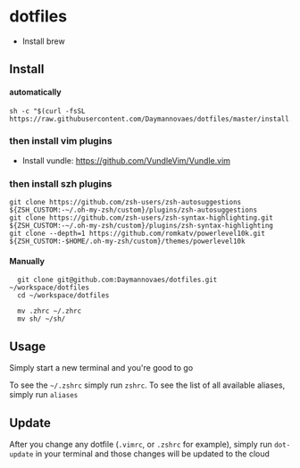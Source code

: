 # dotfiles

- Install brew

## Install
#### automatically
```
sh -c "$(curl -fsSL https://raw.githubusercontent.com/Daymannovaes/dotfiles/master/install.sh)"
```

### then install vim plugins

- Install vundle: https://github.com/VundleVim/Vundle.vim


### then install szh plugins

```
git clone https://github.com/zsh-users/zsh-autosuggestions ${ZSH_CUSTOM:-~/.oh-my-zsh/custom}/plugins/zsh-autosuggestions
git clone https://github.com/zsh-users/zsh-syntax-highlighting.git ${ZSH_CUSTOM:-~/.oh-my-zsh/custom}/plugins/zsh-syntax-highlighting
git clone --depth=1 https://github.com/romkatv/powerlevel10k.git ${ZSH_CUSTOM:-$HOME/.oh-my-zsh/custom}/themes/powerlevel10k
```

#### Manually
```
  git clone git@github.com:Daymannovaes/dotfiles.git ~/workspace/dotfiles
  cd ~/workspace/dotfiles
  
  mv .zhrc ~/.zhrc
  mv sh/ ~/sh/
```

## Usage

Simply start a new terminal and you're good to go

To see the `~/.zshrc` simply run `zshrc`. To see the list of all available aliases, simply run `aliases`

## Update

After you change any dotfile (`.vimrc`, or `.zshrc` for example), simply run `dot-update` in your terminal and those changes will be updated to the cloud
